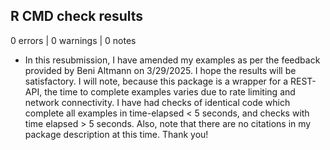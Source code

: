 ## R CMD check results

0 errors | 0 warnings | 0 notes

* In this resubmission, I have amended my examples as per the feedback provided by Beni Altmann on 3/29/2025. I hope the results will be satisfactory. I will note, because this package is a wrapper for a REST-API, the time to complete examples varies due to rate limiting and network connectivity. I have had checks of identical code which complete all examples in time-elapsed < 5 seconds, and checks with time elapsed > 5 seconds. Also, note that there are no citations in my package description at this time. Thank you!
